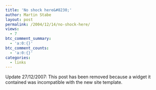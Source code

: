 ```yaml
---
title: 'No shock here&#8230;'
author: Martin Stabe
layout: post
permalink: /2004/12/14/no-shock-here/
views:
  - 7
btc_comment_summary:
  - 'a:0:{}'
btc_comment_counts:
  - 'a:0:{}'
categories:
  - links
---
```

Update 27/12/2007: This post has been removed because a widget it contained was incompatible with the new site template.